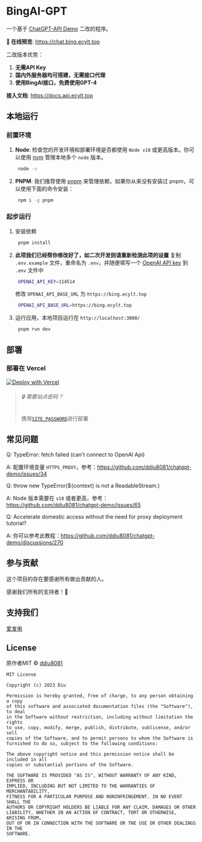 # BingAI-GPT

一个基于 [ChatGPT-API Demo](https://github.com/anse-app/chatgpt-demo) 二改的程序。

**🍿 在线预览**: https://chat.bing.ecylt.top

二改版本优势：
1. **无需API Key**
2. **国内外服务器均可搭建，无需接口代理**
3. **使用BingAI接口，免费使用GPT-4**

**接入文档**: https://docs.api.ecylt.top

## 本地运行

### 前置环境

1. **Node**: 检查您的开发环境和部署环境是否都使用 `Node v18` 或更高版本。你可以使用 [nvm](https://github.com/nvm-sh/nvm) 管理本地多个 `node` 版本。
   ```bash
    node -v
   ```
2. **PNPM**: 我们推荐使用 [pnpm](https://pnpm.io/) 来管理依赖，如果你从来没有安装过 pnpm，可以使用下面的命令安装：
   ```bash
    npm i -g pnpm
   ```

### 起步运行

1. 安装依赖
   ```bash
    pnpm install
   ```
2. **此项我们已经帮你修改好了，如二次开发则请重新检测此项的设置**
   复制 `.env.example` 文件，重命名为 `.env`，并随便填写一个 [OpenAI API key](https://platform.openai.com/account/api-keys) 到 `.env` 文件中
   ```bash
    OPENAI_API_KEY=114514
   ```
   修改 `OPENAI_API_BASE_URL` 为 `https://bing.ecylt.top`
   ``` bash
    OPENAI_API_BASE_URL=https://bing.ecylt.top
   ```
3. 运行应用，本地项目运行在 `http://localhost:3000/`
   ```bash
    pnpm run dev
   ```

## 部署

### 部署在 Vercel

[![Deploy with Vercel](https://vercel.com/button)](https://vercel.com/new/clone?repository-url=https://github.com/WZH-Team/BingAI-GPT)



> ###### 🔒 需要站点密码？
>
> 携带[`SITE_PASSWORD`](#environment-variables)进行部署

## 常见问题

Q: TypeError: fetch failed (can't connect to OpenAI Api)

A: 配置环境变量 `HTTPS_PROXY`，参考：https://github.com/ddiu8081/chatgpt-demo/issues/34

Q: throw new TypeError(${context} is not a ReadableStream.)

A: Node 版本需要在 `v18` 或者更高，参考：https://github.com/ddiu8081/chatgpt-demo/issues/65

Q: Accelerate domestic access without the need for proxy deployment tutorial?

A: 你可以参考此教程：https://github.com/ddiu8081/chatgpt-demo/discussions/270

## 参与贡献

这个项目的存在要感谢所有做出贡献的人。

感谢我们所有的支持者！🙏

## 支持我们

[爱发电](https://afdian.net/a/wxs7655)

## License

原作者MIT © [ddiu8081](https://github.com/ddiu8081/chatgpt-demo/blob/main/LICENSE)
```
MIT License

Copyright (c) 2023 Diu

Permission is hereby granted, free of charge, to any person obtaining a copy
of this software and associated documentation files (the "Software"), to deal
in the Software without restriction, including without limitation the rights
to use, copy, modify, merge, publish, distribute, sublicense, and/or sell
copies of the Software, and to permit persons to whom the Software is
furnished to do so, subject to the following conditions:

The above copyright notice and this permission notice shall be included in all
copies or substantial portions of the Software.

THE SOFTWARE IS PROVIDED "AS IS", WITHOUT WARRANTY OF ANY KIND, EXPRESS OR
IMPLIED, INCLUDING BUT NOT LIMITED TO THE WARRANTIES OF MERCHANTABILITY,
FITNESS FOR A PARTICULAR PURPOSE AND NONINFRINGEMENT. IN NO EVENT SHALL THE
AUTHORS OR COPYRIGHT HOLDERS BE LIABLE FOR ANY CLAIM, DAMAGES OR OTHER
LIABILITY, WHETHER IN AN ACTION OF CONTRACT, TORT OR OTHERWISE, ARISING FROM,
OUT OF OR IN CONNECTION WITH THE SOFTWARE OR THE USE OR OTHER DEALINGS IN THE
SOFTWARE.
```
